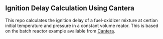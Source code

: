 ## Ignition Delay Calculation Using Cantera

This repo calculates the ignition delay of a fuel-oxidizer mixture at certian initial temperature and pressure in a constant volume reator. This is based on the batch reactor example available from [Cantera](https://cantera.org/).
